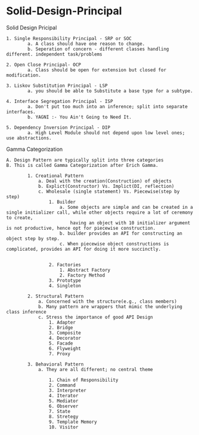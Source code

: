 # Solid-Design-Principal



Solid Design Pricipal


    1. Single Responsibility Principal - SRP or SOC
            a. A class should have one reason to change.
            b. Seperation of concern - different classes handling different. independent task/problems

    2. Open Close Principal- OCP
            a. Class should be open for extension but closed for modification.

    3. Liskov Substitution Principal - LSP
            a. you should be able to Substitute a base type for a subtype.

    4. Interface Segregation Principal - ISP
            a. Don't put too much into an inference; split into separate interfaces.
            b. YAGNI :- You Ain't Going to Need It.

    5. Dependency Inversion Principal - DIP
            a. High Level Module should not depend upon low level ones; use abstractions.




Gamma Categorization

    A. Design Pattern are typically split into three categories
    B. This is called Gamma Categorization after Erich Gamma.

            1. Creational Pattern
                a. Deal with the creation(Construction) of objects
                b. Explict(Constructor) Vs. Implict(DI, reflection)
                c. Wholesale (single statement) Vs. Piecewise(step by step)
                    1. Builder
                        a. Some objects are simple and can be created in a single initializer call, while other objects require a lot of ceremony to create, 
                            having an object with 10 initializer argument is not productive, hence opt for piecewise construction.
                        b. builder provides an API for constructing an object step by step.
                        c. When piecewise object constructions is complicated, provides an API for doing it more succinctly.

                         
                    2. Factories
                        1. Abstract Factory
                        2. Factory Method
                    3. Prototype
                    4. Singleton

            2. Structural Pattern
                a. Concerned with the structure(e.g., class members)
                b. Many pattern are wrappers that mimic the underlying class inference
                c. Stress the importance of good API Design
                    1. Adapter
                    2. Bridge
                    3. Composite
                    4. Decorator
                    5. Facade
                    6. Flyweight
                    7. Proxy

            3. Behavioral Pattern
                a. They are all different; no central theme

                    1. Chain of Responsibility
                    2. Command
                    3. Interpreter
                    4. Iterator
                    5. Mediator
                    6. Observer
                    7. State
                    8. Stretegy
                    9. Template Memory
                    10. Visitor

    
